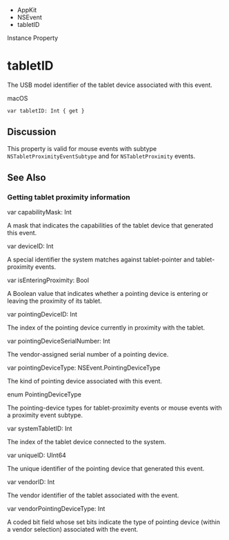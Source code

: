 

- AppKit
- NSEvent
-  tabletID 

Instance Property

# tabletID

The USB model identifier of the tablet device associated with this event.

macOS

``` source
var tabletID: Int { get }
```

## Discussion

This property is valid for mouse events with subtype `NSTabletProximityEventSubtype` and for `NSTabletProximity` events.

## See Also

### Getting tablet proximity information

var capabilityMask: Int

A mask that indicates the capabilities of the tablet device that generated this event.

var deviceID: Int

A special identifier the system matches against tablet-pointer and tablet-proximity events.

var isEnteringProximity: Bool

A Boolean value that indicates whether a pointing device is entering or leaving the proximity of its tablet.

var pointingDeviceID: Int

The index of the pointing device currently in proximity with the tablet.

var pointingDeviceSerialNumber: Int

The vendor-assigned serial number of a pointing device.

var pointingDeviceType: NSEvent.PointingDeviceType

The kind of pointing device associated with this event.

enum PointingDeviceType

The pointing-device types for tablet-proximity events or mouse events with a proximity event subtype.

var systemTabletID: Int

The index of the tablet device connected to the system.

var uniqueID: UInt64

The unique identifier of the pointing device that generated this event.

var vendorID: Int

The vendor identifier of the tablet associated with the event.

var vendorPointingDeviceType: Int

A coded bit field whose set bits indicate the type of pointing device (within a vendor selection) associated with the event.

